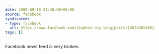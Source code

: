 ```yaml
---
date: 2009-09-10 21:40:00+08:00
source: facebook
syndicated:
- type: facebook
  url: https://www.facebook.com/stephen.roy.tang/posts/136743651691
tags: []
---
```


Facebook news feed is very broken.